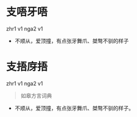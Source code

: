# 支唔牙唔 
zhr1 v1 nga2 v1
- 不顺从，爱顶撞，有点张牙舞爪、桀骜不驯的样子
 

# 支捂庌捂
zhr1 v1 nga2 v1
> 如皋方言词典
- 不顺从，爱顶撞，有点张牙舞爪、桀骜不驯的样子。
